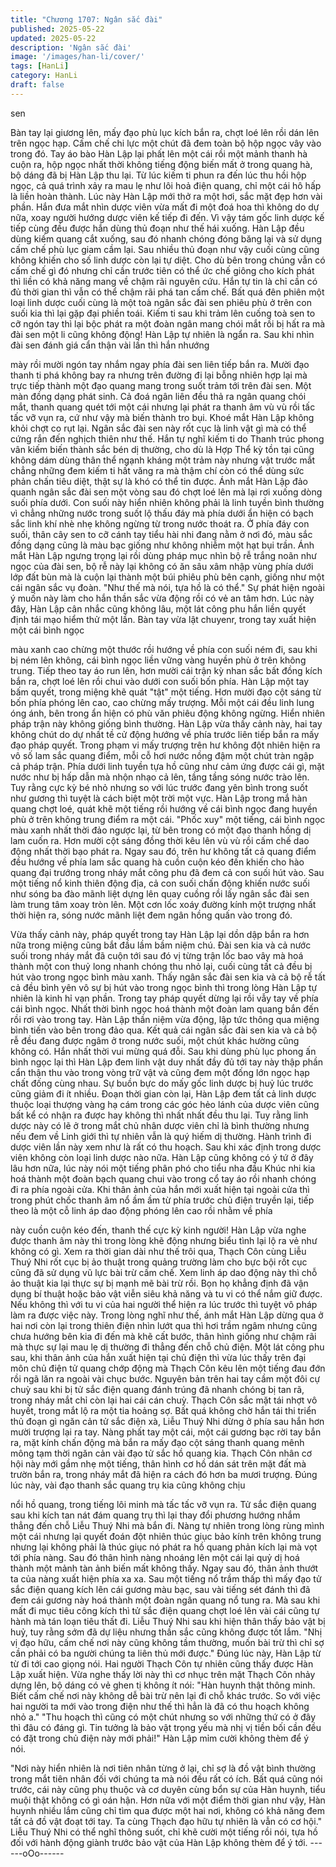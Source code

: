 ```yaml
---
title: "Chương 1707: Ngân sắc đài"
published: 2025-05-22
updated: 2025-05-22
description: 'Ngân sắc đài'
image: '/images/han-li/cover/'
tags: [HanLi]
category: HanLi
draft: false
---
```


sen

Bàn tay lại giương lên, mấy đạo phù lục kích bắn ra, chợt loé lên
rồi dán lên trên ngọc hạp. Cấm chế chi lực một chút đã đem toàn
bộ hộp ngọc vây vào trong đó. Tay áo bào Hàn Lập lại phất lên
một cái rồi một mảnh thanh hà cuộn ra, hộp ngọc nhất thời không
tiếng động biến mất ở trong quang hà, bộ dáng đã bị Hàn Lập thu
lại.
Từ lúc kiếm ti phun ra đến lúc thu hồi hộp ngọc, cả quá trình xảy
ra mau lẹ như lôi hoả điện quang, chỉ một cái hô hấp là liền hoàn
thành. Lúc này Hàn Lập mới thở ra một hơi, sắc mặt đẹp hơn vài
phần. Hắn đưa mắt nhìn dược viên vừa mất đi một đoá hoa thì
không do dự nữa, xoay người hướng dược viên kế tiếp đi đến.
Vì vậy tám gốc linh dược kế tiếp cùng đều được hắn dùng thủ
đoạn như thế hái xuống. Hàn Lập đều dùng kiếm quang cắt
xuống, sau đó nhanh chóng đóng băng lại và sử dụng cấm chế
phù lục giam cầm lại. Sau nhiều thủ đoạn như vậy cuối cùng cũng
không khiến cho số linh dược còn lại tự diệt.
Cho dù bên trong chúng vẫn có cấm chế gì đó nhưng chỉ cần
trước tiên có thể ức chế giông cho kích phát thì liền có khả năng
mang về chậm rãi nguyên cứu. Hắn tự tin là chỉ cần có đủ thời
gian thì vẫn có thể chậm rãi phá tan cấm chế. Bất quá đên phiên
một loại linh dược cuối cùng là một toà ngân sắc đài sen phiêu
phù ở trên con suối kia thì lại gặp đại phiền toái.
Kiếm ti sau khi trảm lên cuống toà sen to cỡ ngón tay thì lại bộc
phát ra một đoàn ngân mang chói mắt rồi bị hất ra mà đài sen một
li cũng không động! Hàn Lập tự nhiên là ngẩn ra.
Sau khi nhìn đài sen đánh giá cẩn thận vài lần thì hắn nhướng

mày rồi mười ngón tay nhắm ngay phía đài sen liên tiếp bắn ra.
Mười đạo thanh ti phá không bay ra nhưng trên đường đi lại bỗng
nhiên hợp lại mà trực tiếp thành một đạo quang mang trong suốt
trảm tới trên đài sen.
Một màn đồng dạng phát sinh. Cả đoá ngân liên đều thả ra ngân
quang chói mắt, thanh quang quét tới một cái nhưng lại phát ra
thanh âm vù vù rồi tấc tấc vỡ vụn ra, cứ như vậy mà biến thành
tro bụi. Khoé mắt Hàn Lập không khỏi chợt co rụt lại. Ngân sắc
đài sen này rốt cục là linh vật gì mà có thể cứng rắn đến nghịch
thiên như thế.
Hắn tự nghĩ kiếm ti do Thanh trúc phong vân kiếm biến thành sắc
bén dị thường, cho dù là Hợp Thể kỳ tồn tại cũng không dám
dùng thân thể ngạnh kháng một trảm này nhưng vật trước mắt
chẳng những đem kiếm ti hất văng ra mà thậm chí còn có thể
dùng sức phản chấn tiêu diệt, thật sự là khó có thể tin được.
Ánh mắt Hàn Lập đảo quanh ngân sắc đài sen một vòng sau đó
chợt loé lên mà lại rơi xuống dòng suối phía dưới. Con suối này
hiển nhiên không phải là linh tuyền bình thường vì chẳng những
nước trong suốt lộ thấu đáy mà phía dưới ẩn hiện có bạch sắc
linh khí nhè nhẹ không ngừng từ trong nước thoát ra.
Ở phía đáy con suối, thân cây sen to cỡ cánh tay tiểu hài nhi
đang nằm ở nơi đó, màu sắc đồng dạng cũng là màu bạc giống
như không nhiễm một hạt bụi trần. Ánh mắt Hàn Lập ngưng trọng
lại rồi dùng pháp mục nhìn bộ rễ trắng noãn như ngọc của đài
sen, bộ rễ này lại không có ăn sâu xâm nhập vùng phía dưới lớp
đất bùn mà là cuộn lại thành một búi phiêu phù bên cạnh, giống
như một cái ngân sắc vụ đoàn.
"Như thế mà nói, tựa hồ là có thể."
Sự phát hiện ngoài ý muốn này làm cho hắn thần sắc vừa động
rồi có vẻ an tâm hơn. Lúc này đây, Hàn Lập cân nhắc cũng không
lâu, một lát công phu hắn liền quyết định tái mạo hiểm thử một
lần.
Bàn tay vừa lật chuyenr, trong tay xuất hiện một cái bình ngọc

màu xanh cao chừng một thước rồi hướng về phía con suối ném
đi, sau khi bị ném lên không, cái bình ngọc liền vững vàng huyền
phù ở trên không trung. Tiếp theo tay áo run lên, hơn mười cái
trận kỳ nhan sắc bất đồng kích bắn ra, chợt loé lên rồi chui vào
dưới con suối bốn phía.
Hàn Lập một tay bấm quyết, trong miệng khẽ quát "tật" một tiếng.
Hơn mười đạo cột sáng từ bốn phía phóng lên cao, cao chừng
mấy trượng. Mỗi một cái đều linh lung óng ánh, bên trong ẩn hiện
có phù văn phiêu động không ngừng.
Hiển nhiên pháp trận này không giống bình thường. Hàn Lập vừa
thấy cảnh này, hai tay không chút do dự nhất tề cử động hướng
về phía trước liên tiếp bắn ra mấy đạo pháp quyết.
Trong phạm vi mấy trượng trên hư không đột nhiên hiện ra vô số
lam sắc quang điểm, mỗi cỗ hơi nước nồng đậm một chút tràn
ngập cả pháp trận. Phía dưới linh tuyền tựa hồ cũng như cảm
ứng được cái gì, mặt nước như bị hấp dẫn mà nhộn nhạo cả lên,
tầng tầng sóng nước trào lên. Tuy rằng cực kỳ bé nhỏ nhưng so
với lúc trước đang yên bình trong suốt như gương thì tuyệt là
cách biệt một trời một vực.
Hàn Lập trong mắ hàn quang chợt loé, quát khẽ một tiếng rồi
hướng về cái bình ngọc đang huyền phù ở trên không trung điểm
ra một cái. "Phốc xuy" một tiếng, cái bình ngọc màu xanh nhất
thời đảo ngược lại, từ bên trong có một đạo thanh hồng dị lam
cuốn ra. Hơn mười cột sáng đồng thời kêu lên vù vù rồi cấm chế
dao động nhất thời bạo phát ra.
Ngay sau đó, trên hư không tất cả quang điểm đều hướng về
phía lam sắc quang hà cuồn cuộn kéo đến khiến cho hào quang
đại trướng trong nháy mắt công phu đã đem cả con suối hút vào.
Sau một tiếng nổ kinh thiên động địa, cả con suối chấn động
khiến nước suối như sóng ba đào mãnh liệt dựng lên quay cuồng
rồi lấy ngân sắc đài sen làm trung tâm xoay tròn lên. Một cơn lốc
xoáy đường kính một trượng nhất thời hiện ra, sóng nước mãnh
liệt đem ngân hồng quấn vào trong đó.

Vừa thấy cảnh này, pháp quyết trong tay Hàn Lập lại dồn dập bắn
ra hơn nữa trong miệng cũng bắt đầu lầm bầm niệm chú. Đài sen
kia và cả nước suối trong nháy mắt đã cuộn tới sau đó vị từng
trận lốc bao vây mà hoá thành một con thuỷ long nhanh chóng thu
nhỏ lại, cuối cùng tất cả đều bị hút vào trong ngọc bình màu xanh.
Thấy ngân sắc đài sen kia và cả bộ rễ tất cả đều bình yên vô sự
bị hút vào trong ngọc bình thì trong lòng Hàn Lập tự nhiên là kinh
hỉ vạn phần.
Trong tay pháp quyết dừng lại rồi vẫy tay về phía cái bình ngọc.
Nhất thời bình ngọc hoá thành một đoàn lam quang bắn đến rồi
rơi vào trong tay. Hàn Lập thần niệm vừa động, lập tức thông qua
miệng bình tiến vào bên trong đảo qua. Kết quả cái ngân sắc đài
sen kia và cả bộ rễ đều đang được ngâm ở trong nước suối, một
chút khác hường cũng không có.
Hắn nhất thời vui mừng quá đỗi. Sau khi dùng phù lục phong ấn
bình ngọc lại thì Hàn Lập đem linh vật duy nhất đầy đủ tới tay này
thập phần cẩn thận thu vào trong vòng trữ vật và cũng đem một
đống lớn ngọc hạp chất đống cùng nhau. Sự buồn bực do mấy
gốc linh dược bị huỷ lúc trước cũng giảm đi ít nhiều.
Đoạn thời gian còn lại, Hàn Lập đem tất cả linh dược thuộc loại
thượng vàng hạ cám trong các góc hẻo lánh của dược viên cũng
bất kể có nhận ra được hay không thì nhất nhất đều thu lại. Tuy
rằng linh dược này có lẽ ở trong mắt chủ nhân dược viên chỉ là
bình thường nhưng nếu đem về Linh giới thì tự nhiên vẫn là quý
hiếm dị thường. Hành trình đi dược viên lần này xem như là rất
có thu hoạch.
Sau khi xác định trong dược viên không còn loại linh dược nào
nữa. Hàn Lập cũng không có ý tứ ở đây lâu hơn nữa, lúc này nói
một tiếng phân phó cho tiểu nha đầu Khúc nhi kia hoá thành một
đoàn bạch quang chui vào trong cổ tay áo rồi nhanh chóng đi ra
phía ngoài cửa.
Khi thân ảnh của hắn mới xuất hiện tại ngoài cửa thì trong phút
chốc thanh âm nổ ầm ầm từ phía trước chủ điện truyền lại, tiếp
theo là một cỗ linh áp dao động phóng lên cao rồi nhằm về phía

này cuồn cuộn kéo đến, thanh thế cực kỳ kinh người!
Hàn Lập vừa nghe được thanh âm này thì trong lòng khẽ động
nhưng biểu tình lại lộ ra vẻ như không có gì. Xem ra thời gian dài
như thế trôi qua, Thạch Côn cùng Liễu Thuý Nhi rốt cục bị ảo
thuật trong quảng trường làm cho bực bội rốt cục cũng đã sử
dụng vũ lực bài trừ cấm chế. Xem linh áp dao động này thì chỗ ảo
thuật kia lại thực sự bị mạnh mẽ bài trừ rồi.
Bọn họ khẳng định đã vận dụng bí thuật hoặc bảo vật viễn siêu
khả năng và tu vi có thể nắm giữ được. Nếu không thì với tu vi
của hai người thể hiện ra lúc trước thì tuyệt vô pháp làm ra được
việc này. Trong lòng nghĩ như thế, ánh mắt Hàn Lập dừng qua ở
hai nơi còn lại trong thiên điện nhìn lướt qua thì hơi trầm ngâm
nhưng cũng chưa hướng bên kia đi đến mà khẽ cất bước, thân
hình giống như chậm rãi mà thực sự lại mau lẹ dị thường đi thẳng
đến chỗ chủ điện.
Một lát công phu sau, khi thân ảnh của hắn xuất hiện tại chủ điện
thì vừa lúc thấy trên đại môn chủ điện tử quang chớp động mà
Thạch Côn kêu lên một tiếng đau đớn rồi ngã lăn ra ngoài vài
chục bước.
Nguyên bản trên hai tay cầm một đôi cự chuỳ sau khi bị tử sắc
điện quang đánh trúng đã nhanh chóng bị tan rã, trong nháy mắt
chỉ còn lại hai cái cán chuỳ.
Thạch Côn sắc mặt tái nhợt vô huyết, trong mắt lộ ra một tia
hoảng sợ. Bất quá không chờ hắn tái thi triển thủ đoạn gì ngăn
cản tử sắc điện xà, Liễu Thuý Nhi dừng ở phía sau hắn hơn mười
trượng lại ra tay.
Nàng phất tay một cái, một cái gương bạc rời tay bắn ra, mặt kính
chấn động mà bắn ra mấy đạo cột sáng thanh quang mênh mông
tạm thời ngăn cản vài đạo tử sắc hồ quang kia. Thạch Côn nhân
cơ hội này mới gầm nhẹ một tiếng, thân hình cơ hồ dán sát trên
mặt đất mà trườn bắn ra, trong nháy mắt đã hiện ra cách đó hơn
ba mươi trượng.
Đúng lúc này, vài đạo thanh sắc quang trụ kia cũng không chịu

nổi hồ quang, trong tiếng lôi minh mà tấc tấc vỡ vụn ra. Tử sắc
điện quang sau khi kích tan nát đám quang trụ thì lại thay đổi
phương hướng nhắm thẳng đến chỗ Liễu Thuý Nhi mà bắn đi.
Nàng tự nhiên trong lòng rùng mình một cái nhưng lại quyết đoán
đột nhiên thúc giục bảo kính trên không trung nhưng lại không
phải là thúc giục nó phát ra hồ quang phản kích lại mà vọt tới phía
nàng. Sau đó thân hình nàng nhoáng lên một cái lại quỷ dị hoá
thành một mảnh tàn ảnh biến mất không thấy. Ngay sau đó, thân
ảnh thướt ta của nàng xuất hiện phía xa xa.
Sau một tiếng nổ trầm thấp thì mấy đạo tử sắc điện quang kích
lên cái gương màu bạc, sau vài tiếng sét đánh thì đã đem cái
gương này hoá thành một đoàn ngân quang nổ tung ra.
Mà sau khi mất đi mục tiêu công kích thì tử sắc điện quang chợt
loé lên vài cái cũng tự hành mà tán loạn tiêu thất đi. Liễu Thuý Nhi
sau khi hiện thân thấy bảo vật bị huỷ, tuy rằng sớm đã dự liệu
nhưng thần sắc cũng không được tốt lắm.
"Nhị vị đạo hữu, cấm chế nơi này cũng không tầm thường, muốn
bài trừ thì chỉ sợ cần phải có ba người chúng ta liên thủ mới
được."
Đúng lúc này, Hàn Lập từ từ đi tới cao giọng nói.
Hai người Thạch Côn tự nhiên cũng thấy được Hàn Lập xuất
hiện. Vừa nghe thấy lời này thì cơ nhục trên mặt Thạch Côn nhảy
dựng lên, bộ dáng có vẻ ghen tị không ít nói:
"Hàn huynh thật thông minh. Biết cấm chế nơi này không dễ bài
trừ nên lại đi chỗ khác trước. So với việc hai người ta mới vào
trong điện như thế thì hẳn là đã có thu hoạch không nhỏ a."
"Thu hoạch thì cũng có một chút nhưng so với những thứ có ở
đây thì đâu có đáng gì. Tin tưởng là bảo vật trọng yếu mà nhị vị
tiền bối cần đều có đặt trong chủ điện này mới phải!"
Hàn Lập mỉm cười không thèm để ý nói.

"Nơi này hiển nhiên là nơi tiên nhân từng ở lại, chỉ sợ là đồ vật
bình thường trong mắt tiên nhân đối với chúng ta mà nói đều rất
có ích. Bất quá cũng nói trước, cái này cũng phụ thuộc và cơ
duyên cùng bổn sự của Hàn huynh, tiểu muội thật không có gì
oán hận. Hơn nữa với một điểm thời gian như vậy, Hàn huynh
nhiều lắm cũng chỉ tìm qua được một hai nơi, không có khả năng
đem tất cả đồ vật đoạt tới tay. Ta cùng Thạch đạo hữu tự nhiên là
vẫn có cơ hội."
Liễu Thuý Nhi có thể nghĩ thông suốt, chỉ khẽ cười một tiếng rồi
nói, tựa hồ đối với hành động giành trước bảo vật của Hàn Lập
không thèm để ý tới.
------oOo------
